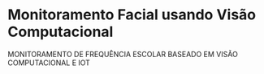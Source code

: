 # Monitoramento Facial usando Visão Computacional
MONITORAMENTO DE FREQUÊNCIA ESCOLAR BASEADO EM VISÃO COMPUTACIONAL E IOT
